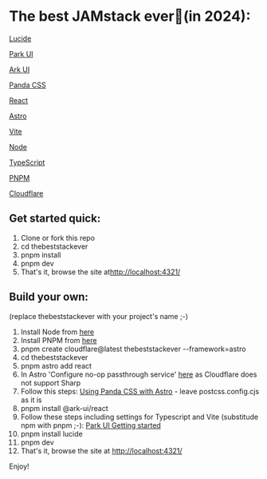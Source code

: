 
# The best JAMstack ever🍦(in 2024):

[Lucide](https://lucide.dev/)

[Park UI](https://park-ui.com/)

[Ark UI](https://ark-ui.com/)

[Panda CSS](https://panda-css.com/)

[React](https://react.dev/)

[Astro](https://astro.build/)

[Vite](https://vitejs.dev/)

[Node](https://nodejs.org/)

[TypeScript](https://www.typescriptlang.org/)

[PNPM](https://pnpm.io/)

[Cloudflare](https://www.cloudflare.com/)


## Get started quick:

1. Clone or fork this repo
2. cd thebeststackever
3. pnpm install
4. pnpm dev
5. That's it, browse the site at[http://localhost:4321/](http://localhost:4321/)

## Build your own:
(replace thebeststackever with your project's name ;-)

1. Install Node from [here](https://nodejs.org/en/download/package-manager)
2. Install PNPM from [here](https://pnpm.io/installation)
3. pnpm create cloudflare@latest thebeststackever --framework=astro
4. cd thebeststackever
5. pnpm astro add react
6. In Astro 'Configure no-op passthrough service' [here](https://docs.astro.build/en/guides/images/) as Cloudflare does not support Sharp
7. Follow this steps: [Using Panda CSS with Astro](https://panda-css.com/docs/installation/astro) - leave postcss.config.cjs as it is
8. pnpm install @ark-ui/react
9. Follow these steps including settings for Typescript and Vite (substitude npm with pnpm ;-): [Park UI Getting started](https://park-ui.com/react/docs/overview/getting-started)
10. pnpm install lucide
11. pnpm dev
12. That's it, browse the site at [http://localhost:4321/](http://localhost:4321/)

Enjoy!
